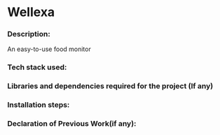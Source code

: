 # Wellexa

### Description:
An easy-to-use food monitor

### Tech stack used:

### Libraries and dependencies required for the project (If any)

### Installation steps: 

### Declaration of Previous Work(if any): 
